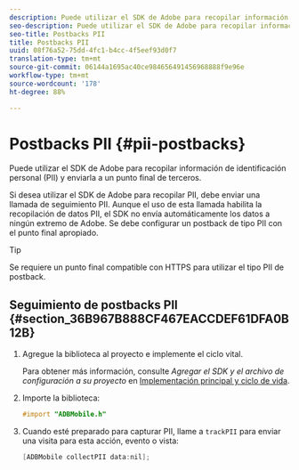 ```yaml
---
description: Puede utilizar el SDK de Adobe para recopilar información de identificación personal (PII) y enviarla a un punto final de terceros.
seo-description: Puede utilizar el SDK de Adobe para recopilar información de identificación personal (PII) y enviarla a un punto final de terceros.
seo-title: Postbacks PII
title: Postbacks PII
uuid: 08f76a52-75dd-4fc1-b4cc-4f5eef93d0f7
translation-type: tm+mt
source-git-commit: 06144a1695ac40ce984656491456968888f9e96e
workflow-type: tm+mt
source-wordcount: '178'
ht-degree: 88%

---
```



# Postbacks PII {#pii-postbacks}

Puede utilizar el SDK de Adobe para recopilar información de identificación personal (PII) y enviarla a un punto final de terceros.

Si desea utilizar el SDK de Adobe para recopilar PII, debe enviar una llamada de seguimiento PII. Aunque el uso de esta llamada habilita la recopilación de datos PII, el SDK no envía automáticamente los datos a ningún extremo de Adobe. Se debe configurar un postback de tipo PII con el punto final apropiado.

>[!TIP]
>
>Se requiere un punto final compatible con HTTPS para utilizar el tipo PII de postback.

## Seguimiento de postbacks PII {#section_36B967B888CF467EACCDEF61DFA0B12B}

1. Agregue la biblioteca al proyecto e implemente el ciclo vital.

   Para obtener más información, consulte *Agregar el SDK y el archivo de configuración a su proyecto* en [Implementación principal y ciclo de vida](/help/ios/getting-started/dev-qs.md).
1. Importe la biblioteca:

   ```objective-c
   #import "ADBMobile.h"
   ```

1. Cuando esté preparado para capturar PII, llame a `trackPII` para enviar una visita para esta acción, evento o vista:

   ```objective-c
   [ADBMobile collectPII data:nil];
   ```

